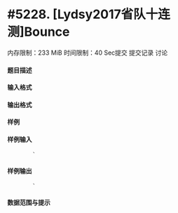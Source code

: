 
# #5228. [Lydsy2017省队十连测]Bounce
内存限制：233 MiB 时间限制：40 Sec提交 提交记录 讨论
#### 题目描述

#### 输入格式

#### 输出格式

#### 样例

#### 样例输入

			`
#### 样例输出

			`
#### 数据范围与提示

